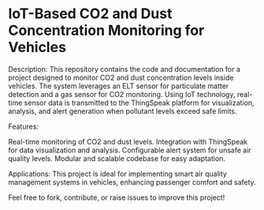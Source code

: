 # IoT-Based CO2 and Dust Concentration Monitoring for Vehicles

Description:
This repository contains the code and documentation for a project designed to monitor CO2 and dust concentration levels inside vehicles. The system leverages an ELT sensor for particulate matter detection and a gas sensor for CO2 monitoring. Using IoT technology, real-time sensor data is transmitted to the ThingSpeak platform for visualization, analysis, and alert generation when pollutant levels exceed safe limits.

Features:

Real-time monitoring of CO2 and dust levels.
Integration with ThingSpeak for data visualization and analysis.
Configurable alert system for unsafe air quality levels.
Modular and scalable codebase for easy adaptation.

Applications:
This project is ideal for implementing smart air quality management systems in vehicles, enhancing passenger comfort and safety.

Feel free to fork, contribute, or raise issues to improve this project!
